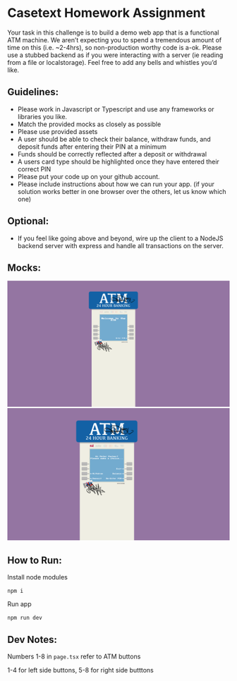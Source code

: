 # Casetext Homework Assignment
Your task in this challenge is to build a demo web app that is a functional ATM machine. We aren’t expecting you to spend a tremendous amount of time on this (i.e. ~2-4hrs), so non-production worthy code is a-ok. Please use a stubbed backend as if you were interacting with a server (ie reading from a file or localstorage). Feel free to add any bells and whistles you’d like.

## Guidelines:
- Please work in Javascript or Typescript and use any frameworks or libraries you like.
- Match the provided mocks as closely as possible 
- Please use provided assets
- A user should be able to check their balance, withdraw funds, and deposit funds after entering their PIN at a minimum
- Funds should be correctly reflected after a deposit or withdrawal
- A users card type should be highlighted once they have entered their correct PIN
- Please put your code up on your github account.  
- Please include instructions about how we can run your app. (if your solution works better in one browser over the others, let us know which one)

## Optional:
- If you feel like going above and beyond, wire up the client to a NodeJS backend server with express and handle all transactions on the server.

## Mocks:
![Mock 1](public/Mock_1.png "Mock")
![Mock 2](public/Mock_2.png "Mock2")


## How to Run:

Install node modules
```
npm i
```

Run app

```
npm run dev
```


## Dev Notes:

Numbers 1-8 in `page.tsx` refer to ATM buttons

1-4 for left side buttons, 5-8 for right side butttons
